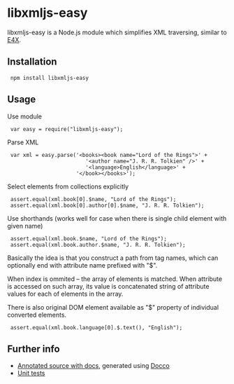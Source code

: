 libxmljs-easy
=============

libxmljs-easy is a Node.js module which simplifies XML traversing,
similar to [E4X](http:en.wikipedia.org/wiki/ECMAScript_for_XML).

Installation
------------

     npm install libxmljs-easy

Usage
-----

Use module

     var easy = require("libxmljs-easy");

Parse XML

     var xml = easy.parse('<books><book name="Lord of the Rings">' +
                             '<author name="J. R. R. Tolkien" />' +
                             '<language>English</language>' +
                          '</book></books>');


Select elements from collections explicitly

     assert.equal(xml.book[0].$name, "Lord of the Rings");
     assert.equal(xml.book[0].author[0].$name, "J. R. R. Tolkien");

Use shorthands (works well for case when there is single child element with given name)

     assert.equal(xml.book.$name, "Lord of the Rings");
     assert.equal(xml.book.author.$name, "J. R. R. Tolkien");

Basically the idea is that you construct a path from tag names,
which can optionally end with attribute name prefixed with "$".

When index is ommited – the array of elements is matched.
When attribute is accessed on such array, its value is concatenated string
of attribute values for each of elements in the array.

There is also original DOM element available as "$" property
of individual converted elements.

     assert.equal(xml.book.language[0].$.text(), "English");

Further info
------------

* [Annotated source with docs](http://vgrichina.github.com/libxmljs-easy/docs/main.html),
generated using [Docco](http://jashkenas.github.com/docco/)
* [Unit tests](https://github.com/vgrichina/libxmljs-easy/blob/master/test.js)
